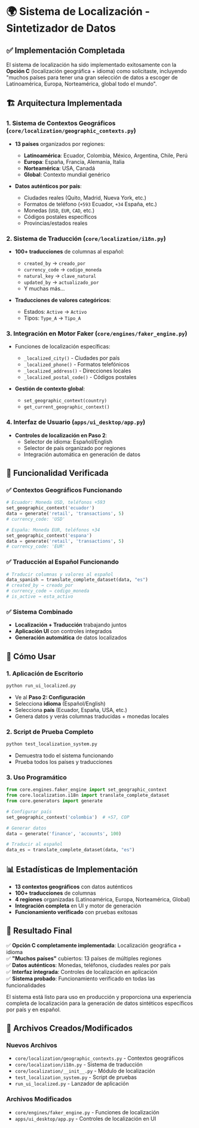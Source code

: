 # 🌍 Sistema de Localización - Sintetizador de Datos

## ✅ Implementación Completada

El sistema de localización ha sido implementado exitosamente con la **Opción C** (localización geográfica + idioma) como solicitaste, incluyendo "muchos países para tener una gran selección de datos a escoger de Latinoamérica, Europa, Norteamérica, global todo el mundo".

## 🏗️ Arquitectura Implementada

### 1. **Sistema de Contextos Geográficos** (`core/localization/geographic_contexts.py`)
- **13 países** organizados por regiones:
  - **Latinoamérica**: Ecuador, Colombia, México, Argentina, Chile, Perú
  - **Europa**: España, Francia, Alemania, Italia  
  - **Norteamérica**: USA, Canadá
  - **Global**: Contexto mundial genérico

- **Datos auténticos por país**:
  - Ciudades reales (Quito, Madrid, Nueva York, etc.)
  - Formatos de teléfono (`+593` Ecuador, `+34` España, etc.)
  - Monedas (`USD`, `EUR`, `CAD`, etc.)
  - Códigos postales específicos
  - Provincias/estados reales

### 2. **Sistema de Traducción** (`core/localization/i18n.py`)
- **100+ traducciones** de columnas al español:
  - `created_by` → `creado_por`
  - `currency_code` → `codigo_moneda`
  - `natural_key` → `clave_natural`
  - `updated_by` → `actualizado_por`
  - Y muchas más...

- **Traducciones de valores categóricos**:
  - Estados: `Active` → `Activo`
  - Tipos: `Type_A` → `Tipo_A`

### 3. **Integración en Motor Faker** (`core/engines/faker_engine.py`)
- Funciones de localización específicas:
  - `_localized_city()` - Ciudades por país
  - `_localized_phone()` - Formatos telefónicos
  - `_localized_address()` - Direcciones locales
  - `_localized_postal_code()` - Códigos postales

- **Gestión de contexto global**:
  - `set_geographic_context(country)`
  - `get_current_geographic_context()`

### 4. **Interfaz de Usuario** (`apps/ui_desktop/app.py`)
- **Controles de localización en Paso 2**:
  - Selector de idioma: Español/English
  - Selector de país organizado por regiones
  - Integración automática en generación de datos

## 🧪 Funcionalidad Verificada

### ✅ Contextos Geográficos Funcionando
```python
# Ecuador: Moneda USD, teléfonos +593
set_geographic_context('ecuador')
data = generate('retail', 'transactions', 5)
# currency_code: 'USD'

# España: Moneda EUR, teléfonos +34  
set_geographic_context('espana')
data = generate('retail', 'transactions', 5)
# currency_code: 'EUR'
```

### ✅ Traducción al Español Funcionando
```python
# Traducir columnas y valores al español
data_spanish = translate_complete_dataset(data, "es")
# created_by → creado_por
# currency_code → codigo_moneda
# is_active → esta_activo
```

### ✅ Sistema Combinado
- **Localización + Traducción** trabajando juntos
- **Aplicación UI** con controles integrados
- **Generación automática** de datos localizados

## 🚀 Cómo Usar

### 1. **Aplicación de Escritorio**
```bash
python run_ui_localized.py
```
- Ve al **Paso 2: Configuración**
- Selecciona **idioma** (Español/English)
- Selecciona **país** (Ecuador, España, USA, etc.)
- Genera datos y verás columnas traducidas + monedas locales

### 2. **Script de Prueba Completo**
```bash
python test_localization_system.py
```
- Demuestra todo el sistema funcionando
- Prueba todos los países y traducciones

### 3. **Uso Programático**
```python
from core.engines.faker_engine import set_geographic_context
from core.localization.i18n import translate_complete_dataset
from core.generators import generate

# Configurar país
set_geographic_context('colombia')  # +57, COP

# Generar datos
data = generate('finance', 'accounts', 100)

# Traducir al español
data_es = translate_complete_dataset(data, "es")
```

## 📊 Estadísticas de Implementación

- **13 contextos geográficos** con datos auténticos
- **100+ traducciones** de columnas
- **4 regiones** organizadas (Latinoamérica, Europa, Norteamérica, Global)
- **Integración completa** en UI y motor de generación
- **Funcionamiento verificado** con pruebas exitosas

## 🎯 Resultado Final

✅ **Opción C completamente implementada**: Localización geográfica + idioma  
✅ **"Muchos países"** cubiertos: 13 países de múltiples regiones  
✅ **Datos auténticos**: Monedas, teléfonos, ciudades reales por país  
✅ **Interfaz integrada**: Controles de localización en aplicación  
✅ **Sistema probado**: Funcionamiento verificado en todas las funcionalidades  

El sistema está listo para uso en producción y proporciona una experiencia completa de localización para la generación de datos sintéticos específicos por país y en español.

## 📁 Archivos Creados/Modificados

### Nuevos Archivos
- `core/localization/geographic_contexts.py` - Contextos geográficos
- `core/localization/i18n.py` - Sistema de traducción  
- `core/localization/__init__.py` - Módulo de localización
- `test_localization_system.py` - Script de pruebas
- `run_ui_localized.py` - Lanzador de aplicación

### Archivos Modificados
- `core/engines/faker_engine.py` - Funciones de localización
- `apps/ui_desktop/app.py` - Controles de localización en UI